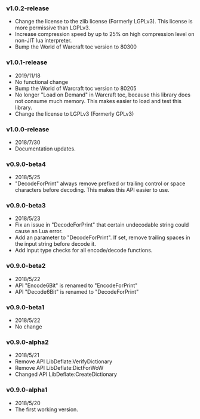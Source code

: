 ### v1.0.2-release

- Change the license to the zlib license (Formerly LGPLv3). This license is more permissive than LGPLv3.
- Increase compression speed by up to 25% on high compression level on non-JIT lua interpreter.
- Bump the World of Warcraft toc version to 80300

### v1.0.1-release

- 2019/11/18
- No functional change
- Bump the World of Warcraft toc version to 80205
- No longer "Load on Demand" in Warcraft toc, because this library does not consume much memory. This makes easier to load and test this library.
- Change the license to LGPLv3 (Formerly GPLv3)

### v1.0.0-release

- 2018/7/30
- Documentation updates.

### v0.9.0-beta4

- 2018/5/25
- "DecodeForPrint" always remove prefixed or trailing control or space characters before decoding. This makes this API easier to use.

### v0.9.0-beta3

- 2018/5/23
- Fix an issue in "DecodeForPrint" that certain undecodable string
  could cause an Lua error.
- Add an parameter to "DecodeForPrint". If set, remove trailing spaces in the
  input string before decode it.
- Add input type checks for all encode/decode functions.

### v0.9.0-beta2

- 2018/5/22
- API "Encode6Bit" is renamed to "EncodeForPrint"
- API "Decode6Bit" is renamed to "DecodeForPrint"

### v0.9.0-beta1

- 2018/5/22
- No change

### v0.9.0-alpha2

- 2018/5/21
- Remove API LibDeflate:VerifyDictionary
- Remove API LibDeflate:DictForWoW
- Changed API LibDeflate:CreateDictionary

### v0.9.0-alpha1

- 2018/5/20
- The first working version.
